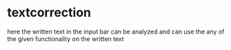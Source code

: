 # textcorrection
here the written text in the input bar can be analyzed and can use the any of the given functionality on the written text 

